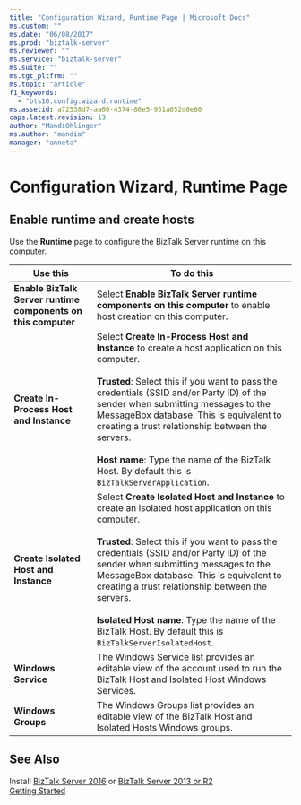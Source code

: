 ```yaml
---
title: "Configuration Wizard, Runtime Page | Microsoft Docs"
ms.custom: ""
ms.date: "06/08/2017"
ms.prod: "biztalk-server"
ms.reviewer: ""
ms.service: "biztalk-server"
ms.suite: ""
ms.tgt_pltfrm: ""
ms.topic: "article"
f1_keywords: 
  - "bts10.config.wizard.runtime"
ms.assetid: a72538d7-aa60-4374-86e5-951a052d0e00
caps.latest.revision: 13
author: "MandiOhlinger"
ms.author: "mandia"
manager: "anneta"
---
```

# Configuration Wizard, Runtime Page

## Enable runtime and create hosts
Use the **Runtime** page to configure the BizTalk Server runtime on this computer.  
  
|Use this|To do this|  
|--------------|----------------|  
|**Enable BizTalk Server runtime components on this computer**|Select **Enable BizTalk Server runtime components on this computer** to enable host creation on this computer.|  
|**Create In-Process Host and Instance**|Select **Create In-Process Host and Instance** to create a host application on this computer.<br /><br /> **Trusted**: Select this if you want to pass the credentials (SSID and/or Party ID) of the sender when submitting messages to the MessageBox database. This is equivalent to creating a trust relationship between the servers.<br /><br /> **Host name**: Type the name of the BizTalk Host. By default this is `BizTalkServerApplication`.|  
|**Create Isolated Host and Instance**|Select **Create Isolated Host and Instance** to create an isolated host application on this computer.<br /><br /> **Trusted**: Select this if you want to pass the credentials (SSID and/or Party ID) of the sender when submitting messages to the MessageBox database. This is equivalent to creating a trust relationship between the servers.<br /><br /> **Isolated Host name**: Type the name of the BizTalk Host. By default this is `BizTalkServerIsolatedHost`.|  
|**Windows Service**|The Windows Service list provides an editable view of the account used to run the BizTalk Host and Isolated Host Windows Services.|  
|**Windows Groups**|The Windows Groups list provides an editable view of the BizTalk Host and Isolated Hosts Windows groups.|  
  
## See Also  
Install [BizTalk Server 2016](../install-and-config-guides/biztalk-server-2016-what-s-new-and-installation.md) or [BizTalk Server 2013 or R2](../install-and-config-guides/biztalk-server-2013-and-2013-r2-what-s-new-install-and-upgrade.md)    
 [Getting Started](../core/getting-started-with-biztalk-server.md)